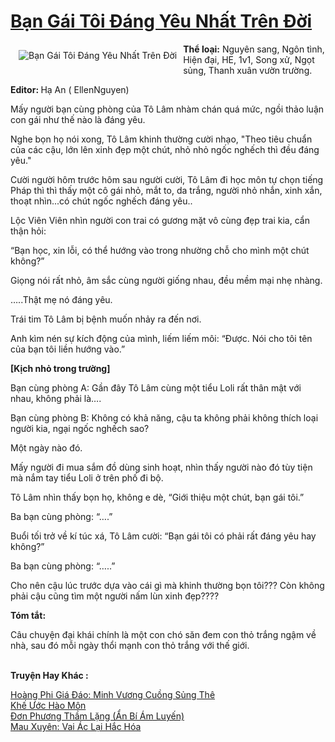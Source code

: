 <a href="https://utruyen.com/ban-gai-toi-dang-yeu-nhat-tren-doi/19197/" title="Bạn Gái Tôi Đáng Yêu Nhất Trên Đời"><h1>Bạn Gái Tôi Đáng Yêu Nhất Trên Đời</h1></a><div style="display:table"><img align="right" style="float: left; padding: 10px;" src="https://utruyen.com/images/story/200x260/ban-gai-toi-dang-yeu-nhat-tren-doi.jpg" alt="Bạn Gái Tôi Đáng Yêu Nhất Trên Đời"><b>Thể loại:</b> Nguyên sang, Ngôn tình, Hiện đại, HE, 1v1, Song xử, Ngọt sủng, Thanh xuân vườn trường.<p></p><b>Editor: </b>Hạ An ( EllenNguyen)<p></p>Mấy người bạn cùng phòng của Tô Lâm nhàm chán quá mức, ngồi thảo luận con gái như thế nào là đáng yêu.<p></p>Nghe bọn họ nói xong, Tô Lâm khinh thường cười nhạo, "Theo tiêu chuẩn của các cậu, lớn lên xinh đẹp một chút, nhỏ nhỏ ngốc nghếch thì đều đáng yêu."<p></p>Cười người hôm trước hôm sau người cười, Tô Lâm đi học môn tự chọn tiếng Pháp thì thì thấy một cô gái nhỏ, mắt to, da trắng, người nhỏ nhắn, xinh xắn, thoạt nhìn...có chút ngốc nghếch đáng yêu..<p></p>Lộc Viên Viên nhìn người con trai có gương mặt vô cùng đẹp trai kia, cẩn thận hỏi:<p></p>“Bạn học, xin lỗi, có thể hướng vào trong nhường chỗ cho mình một chút không?”<p></p>Giọng nói rất nhỏ, âm sắc cùng người giống nhau, đều mềm mại nhẹ nhàng.<p></p>…..Thật mẹ nó đáng yêu.<p></p>Trái tim Tô Lâm bị bệnh muốn nhảy ra đến nơi.<p></p>Anh kìm nén sự kích động của mình, liếm liếm môi: “Được. Nói cho tôi tên của bạn tôi liền hướng vào.”<p></p><b>[Kịch nhỏ trong trường]</b><p></p>Bạn cùng phòng A: Gần đây Tô Lâm cùng một tiểu Loli rất thân mật với nhau, không phải là….<p></p>Bạn cùng phòng B: Không có khả năng, cậu ta không phải không thích loại người kia, ngại ngốc nghếch sao?<p></p>Một ngày nào đó.<p></p>Mấy người đi mua sắm đồ dùng sinh hoạt, nhìn thấy người nào đó tùy tiện mà nắm tay tiểu Loli ở trên phố đi bộ.<p></p>Tô Lâm nhìn thấy bọn họ, không e dè, “Giới thiệu một chút, bạn gái tôi.”<p></p>Ba bạn cùng phòng: “….”<p></p>Buổi tối trở về kí túc xá, Tô Lâm cười: “Bạn gái tôi có phải rất đáng yêu hay không?”<p></p>Ba bạn cùng phòng: “…..”<p></p>Cho nên cậu lúc trước dựa vào cái gì mà khinh thường bọn tôi??? Còn không phải cậu cũng tìm một người nấm lùn xinh đẹp????<p></p><b>Tóm tắt:</b><p></p>Câu chuyện đại khái chính là một con chó săn đem con thỏ trắng ngậm về nhà, sau đó mỗi ngày thổi mạnh con thỏ trắng với thế giới.</div><p><br><b>Truyện Hay Khác :</b></p><a href="https://utruyen.com/hoang-phi-gia-dao-minh-vuong-cuong-sung-the/24859/" alt="Hoàng Phi Giá Đáo: Minh Vương Cuồng Sủng Thê">Hoàng Phi Giá Đáo: Minh Vương Cuồng Sủng Thê</a><br/><a href="https://github.com/quanluxury/ngontinhhot/tree/master/truyenhay/9894/" alt="Khế Ước Hào Môn">Khế Ước Hào Môn</a><br/><a href="https://github.com/quanluxury/ngontinh_sac/tree/master/truyenhay/19511/" alt="Đơn Phương Thầm Lặng (Ẩn Bí Ám Luyến)">Đơn Phương Thầm Lặng (Ẩn Bí Ám Luyến)</a><br/><a href="https://github.com/quanluxury/ngontinhhot/tree/master/truyenhay/17441/" alt="Mau Xuyên: Vai Ác Lại Hắc Hóa">Mau Xuyên: Vai Ác Lại Hắc Hóa</a><br/>